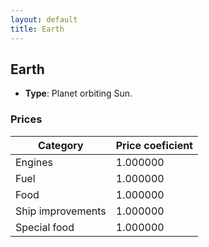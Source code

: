 ```yaml
---
layout: default
title: Earth
---
```


## Earth
* **Type**: Planet orbiting Sun.
### Prices
| Category | Price coeficient |
|----------|------------------|
| Engines | 1.000000 |
| Fuel | 1.000000 |
| Food | 1.000000 |
| Ship improvements | 1.000000 |
| Special food | 1.000000 |
